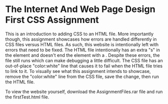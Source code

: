 # The Internet And Web Page Design First CSS Assignment
This is an introduction to adding CSS to an HTML file. More importantly though, this assignment showcases how errors are handled differently in CSS files versus HTML files. As such, this website is intentionally left with errors that need to be fixed. The HTML file intentionally has an extra "s" in the <body> element and doesn't end the <link> element with a </link>. Despite these errors, the file still runs which can make debugging a little difficult. The CSS file has an out-of-place "color:white" line that causes it to fail when the HTML file tries to link to it. To visually see what this assignment intends to showcase, remove the "color:white" line from the CSS file, save the change, then run the HTML file.

To view the website yourself, download the AssignmentFiles.rar file and run the firstTest.html file.